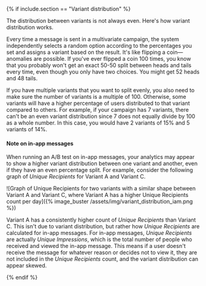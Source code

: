 {% if include.section == "Variant distribution" %}

The distribution between variants is not always even. Here's how variant distribution works.

Every time a message is sent in a multivariate campaign, the system independently selects a random option according to the percentages you set and assigns a variant based on the result. It's like flipping a coin—anomalies are possible. If you've ever flipped a coin 100 times, you know that you probably won't get an exact 50-50 split between heads and tails every time, even though you only have two choices. You might get 52 heads and 48 tails.

If you have multiple variants that you want to split evenly, you also need to make sure the number of variants is a multiple of 100. Otherwise, some variants will have a higher percentage of users distributed to that variant compared to others. For example, if your campaign has 7 variants, there can't be an even variant distribution since 7 does not equally divide by 100 as a whole number. In this case, you would have 2 variants of 15% and 5 variants of 14%.

#### Note on in-app messages

When running an A/B test on in-app messages, your analytics may appear to show a higher variant distribution between one variant and another, even if they have an even percentage split. For example, consider the following graph of *Unique Recipients* for Variant A and Variant C.

![Graph of Unique Recipients for two variants with a similar shape between Variant A and Variant C, where Variant A has a higher Unique Recipients count per day]({% image_buster /assets/img/variant_distribution_iam.png %})

Variant A has a consistently higher count of *Unique Recipients* than Variant C. This isn't due to variant distribution, but rather how *Unique Recipients* are calculated for in-app messages. For in-app messages, *Unique Recipients* are actually *Unique Impressions*, which is the total number of people who received and viewed the in-app message. This means if a user doesn't receive the message for whatever reason or decides not to view it, they are not included in the *Unique Recipients* count, and the variant distribution can appear skewed.

{% endif %}